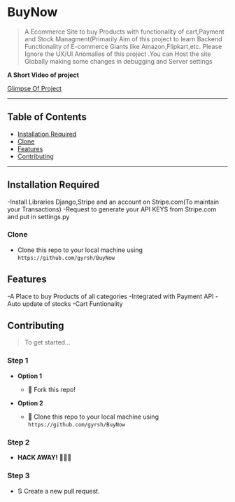 <!---# BuyNow
<a href="http://fvcproductions.com"><img src="https://avatars1.githubusercontent.com/u/4284691?v=3&s=200" title="FVCproductions" alt="FVCproductions"></a>-->

<!--[![FVCproductions](https://avatars1.githubusercontent.com/u/4284691?v=3&s=200)](http://fvcproductions.com)-->

# BuyNow

> A Ecommerce Site to buy Products with functionality of cart,Payment and Stock Managment(Primarily Aim of this project to learn Backend Functionality of E-commerce Giants like Amazon,Flipkart,etc. Please Ignore the UX/UI Anomalies of this project .You can Host the site Globally making some changes in debugging and Server settings


**A Short Video of project**

<a href="https://recordit.co/qDlCzJp82h">Glimpse Of Project</a>


---

## Table of Contents 


- [Installation Required](#installation)
- [Clone](#clone)
- [Features](#features)
- [Contributing](#contributing)


---


## Installation Required

-Install Libraries Django,Stripe and an account on Stripe.com(To maintain your Transactions)
-Request to generate your API KEYS from Stripe.com and put in settings.py

### Clone

- Clone this repo to your local machine using `https://github.com/gyrsh/BuyNow`


## Features
-A Place to buy Products of all categories
-Integrated with Payment API
-Auto update of stocks
-Cart Funtionality

## Contributing

> To get started...

### Step 1

- **Option 1**
    - 🍴 Fork this repo!

- **Option 2**
    - 👯 Clone this repo to your local machine using `https://github.com/gyrsh/BuyNow`

### Step 2

- **HACK AWAY!** 🔨🔨🔨

### Step 3

- 🔃 Create a new pull request.
